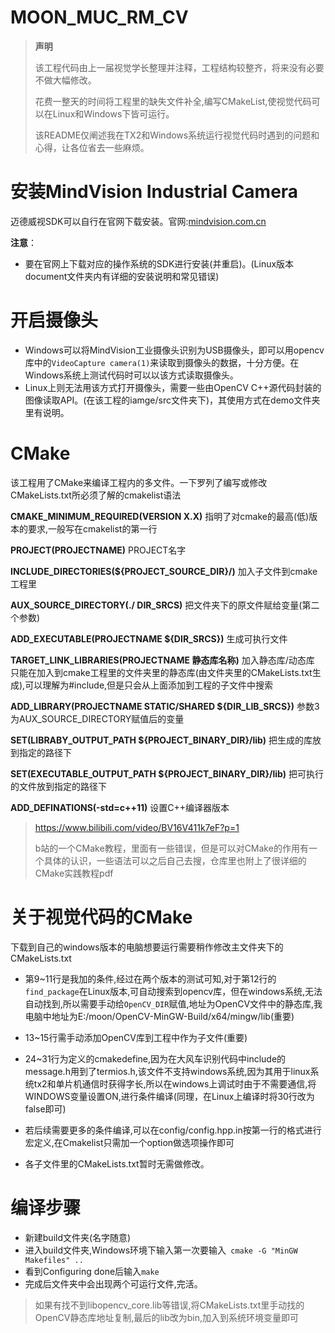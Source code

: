 # MOON_MUC_RM_CV

> **声明**	
>
>  该工程代码由上一届视觉学长整理并注释，工程结构较整齐，将来没有必要不做大幅修改。
>
> 花费一整天的时间将工程里的缺失文件补全,编写CMakeList,使视觉代码可以在Linux和Windows下皆可运行。
>
> 该README仅阐述我在TX2和Windows系统运行视觉代码时遇到的问题和心得，让各位省去一些麻烦。

# 安装MindVision Industrial Camera

迈德威视SDK可以自行在官网下载安装。官网:[mindvision.com.cn](https://mindvision.com.cn/)

**注意**：

- 要在官网上下载对应的操作系统的SDK进行安装(并重启)。(Linux版本document文件夹内有详细的安装说明和常见错误)

# 开启摄像头

- Windows可以将MindVision工业摄像头识别为USB摄像头，即可以用opencv库中的`VideoCapture camera(1)`来读取到摄像头的数据，十分方便。在Windows系统上测试代码时可以以该方式读取摄像头。
- Linux上则无法用该方式打开摄像头，需要一些由OpenCV C++源代码封装的图像读取API。(在该工程的iamge/src文件夹下)，其使用方式在demo文件夹里有说明。

# CMake

该工程用了CMake来编译工程内的多文件。一下罗列了编写或修改CMakeLists.txt所必须了解的cmakelist语法

**CMAKE_MINIMUM_REQUIRED(VERSION X.X)**                       指明了对cmake的最高(低)版本的要求,一般写在cmakelist的第一行

**PROJECT(PROJECTNAME)**                                                               PROJECT名字

**INCLUDE_DIRECTORIES(${PROJECT_SOURCE_DIR}/)**             加入子文件到cmake工程里

**AUX_SOURCE_DIRECTORY(./ DIR_SRCS)**                                      把文件夹下的原文件赋给变量(第二个参数)

**ADD_EXECUTABLE(PROJECTNAME ${DIR_SRCS})**                      生成可执行文件

**TARGET_LINK_LIBRARIES(PROJECTNAME 静态库名称)**             加入静态库/动态库  只能在加入到cmake工程里的文件夹里的静态库(由文件夹里的CMakeLists.txt生成),可以理解为#include,但是只会从上面添加到工程的子文件中搜索

**ADD_LIBRARY(PROJECTNAME STATIC/SHARED ${DIR_LIB_SRCS})**        参数3为AUX_SOURCE_DIRECTORY赋值后的变量

**SET(LIBRABY_OUTPUT_PATH ${PROJECT_BINARY_DIR}/lib)**             把生成的库放到指定的路径下

**SET(EXECUTABLE_OUTPUT_PATH ${PROJECT_BINARY_DIR}/lib)**      把可执行的文件放到指定的路径下

 **ADD_DEFINATIONS(-std=c++11)**                                          			设置C++编译器版本

> https://www.bilibili.com/video/BV16V411k7eF?p=1
>
> b站的一个CMake教程，里面有一些错误，但是可以对CMake的作用有一个具体的认识，一些语法可以之后自己去搜，仓库里也附上了很详细的CMake实践教程pdf

# 关于视觉代码的CMake

下载到自己的windows版本的电脑想要运行需要稍作修改主文件夹下的CMakeLists.txt

- 第9~11行是我加的条件,经过在两个版本的测试可知,对于第12行的`find_package`在Linux版本,可自动搜索到opencv库，但在windows系统,无法自动找到,所以需要手动给`OpenCV_DIR`赋值,地址为OpenCV文件中的静态库,我电脑中地址为E:/moon/OpenCV-MinGW-Build/x64/mingw/lib(重要)
- 13~15行需手动添加OpenCV库到工程中作为子文件(重要)
- 24~31行为定义的cmakedefine,因为在大风车识别代码中include的message.h用到了termios.h,该文件不支持windows系统,因为其用于linux系统tx2和单片机通信时获得字长,所以在windows上调试时由于不需要通信,将WINDOWS变量设置ON,进行条件编译(同理，在Linux上编译时将30行改为false即可)

- 若后续需要更多的条件编译,可以在config/config.hpp.in按第一行的格式进行宏定义,在Cmakelist只需加一个option做选项操作即可
- 各子文件里的CMakeLists.txt暂时无需做修改。

# 编译步骤

- 新建build文件夹(名字随意)
- 进入build文件夹,Windows环境下输入第一次要输入`` cmake -G "MinGW Makefiles" ..``
- 看到Configuring done后输入`make`
- 完成后文件夹中会出现两个可运行文件,完活。



> 如果有找不到libopencv_core.lib等错误,将CMakeLists.txt里手动找的OpenCV静态库地址复制,最后的lib改为bin,加入到系统环境变量即可

